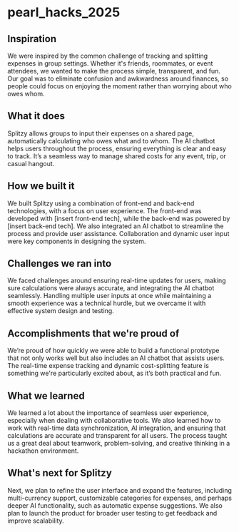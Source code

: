 # pearl_hacks_2025

## Inspiration
We were inspired by the common challenge of tracking and splitting expenses in group settings. Whether it's friends, roommates, or event attendees, we wanted to make the process simple, transparent, and fun. Our goal was to eliminate confusion and awkwardness around finances, so people could focus on enjoying the moment rather than worrying about who owes whom.

## What it does
Splitzy allows groups to input their expenses on a shared page, automatically calculating who owes what and to whom. The AI chatbot helps users throughout the process, ensuring everything is clear and easy to track. It’s a seamless way to manage shared costs for any event, trip, or casual hangout.

## How we built it
We built Splitzy using a combination of front-end and back-end technologies, with a focus on user experience. The front-end was developed with [insert front-end tech], while the back-end was powered by [insert back-end tech]. We also integrated an AI chatbot to streamline the process and provide user assistance. Collaboration and dynamic user input were key components in designing the system.

## Challenges we ran into
We faced challenges around ensuring real-time updates for users, making sure calculations were always accurate, and integrating the AI chatbot seamlessly. Handling multiple user inputs at once while maintaining a smooth experience was a technical hurdle, but we overcame it with effective system design and testing.

## Accomplishments that we're proud of
We’re proud of how quickly we were able to build a functional prototype that not only works well but also includes an AI chatbot that assists users. The real-time expense tracking and dynamic cost-splitting feature is something we're particularly excited about, as it’s both practical and fun.

## What we learned
We learned a lot about the importance of seamless user experience, especially when dealing with collaborative tools. We also learned how to work with real-time data synchronization, AI integration, and ensuring that calculations are accurate and transparent for all users. The process taught us a great deal about teamwork, problem-solving, and creative thinking in a hackathon environment.

## What's next for Splitzy
Next, we plan to refine the user interface and expand the features, including multi-currency support, customizable categories for expenses, and perhaps deeper AI functionality, such as automatic expense suggestions. We also plan to launch the product for broader user testing to get feedback and improve scalability.

